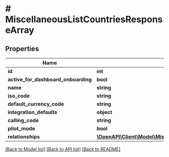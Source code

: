 # # MiscellaneousListCountriesResponseArray

## Properties

Name | Type | Description | Notes
------------ | ------------- | ------------- | -------------
**id** | **int** |  |
**active_for_dashboard_onboarding** | **bool** |  |
**name** | **string** |  |
**iso_code** | **string** |  |
**default_currency_code** | **string** |  |
**integration_defaults** | **object** |  |
**calling_code** | **string** |  |
**pilot_mode** | **bool** |  |
**relationships** | [**\OpenAPI\Client\Model\MiscellaneousListCountriesResponseArrayRelationships**](MiscellaneousListCountriesResponseArrayRelationships.md) |  |

[[Back to Model list]](../../README.md#models) [[Back to API list]](../../README.md#endpoints) [[Back to README]](../../README.md)
